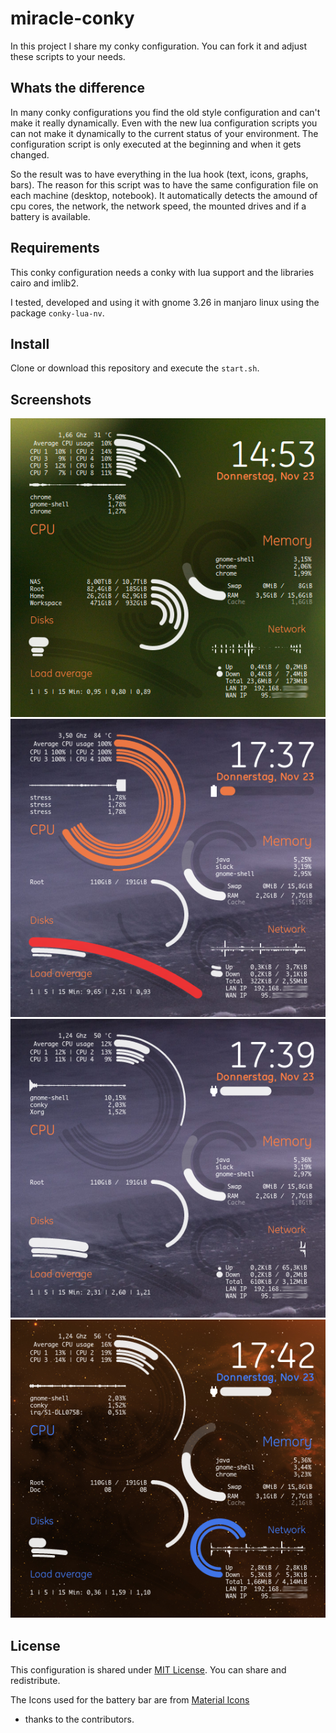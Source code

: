# miracle-conky

In this project I share my conky configuration. You can fork it and adjust these scripts to your needs.

## Whats the difference

In many conky configurations you find the old style configuration and can't make it really dynamically. Even
with the new lua configuration scripts you can not make it dynamically to the current status of your
environment. The configuration script is only executed at the beginning and when it gets changed.

So the result was to have everything in the lua hook (text, icons, graphs, bars). The reason for this script
was to have the same configuration file on each machine (desktop, notebook). It automatically detects the
amound of cpu cores, the network, the network speed, the mounted drives and if a battery is available.

## Requirements

This conky configuration needs a conky with lua support and the libraries cairo and imlib2.

I tested, developed and using it with gnome 3.26 in manjaro linux using the package `conky-lua-nv`.

## Install

Clone or download this repository and execute the `start.sh`.

## Screenshots

[![desktop](examples/desktop.png)](examples/desktop.png)  
[![stressed](examples/stressed.png)](examples/stressed.png)  
[![charging](examples/charging.png)](examples/charging.png)  
[![blue](examples/blue.png)](examples/blue.png)  

## License

This configuration is shared under [MIT License](LICENSE). You can share and redistribute.

The Icons used for the battery bar are from [Material Icons](https://github.com/google/material-design-icons/)
- thanks to the contributors.
